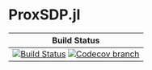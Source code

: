 # ProxSDP.jl

| **Build Status** |
|:-----------------:|
| [![Build Status][build-img]][build-url] [![Codecov branch][codecov-img]][codecov-url] |

[build-img]: https://travis-ci.org/mariohsouto/ProxSDP.jl.svg?branch=master
[build-url]: https://travis-ci.org/mariohsouto/ProxSDP.jl
[codecov-img]: http://codecov.io/github/mariohsouto/ProxSDP.jl/coverage.svg?branch=master
[codecov-url]: http://codecov.io/github/mariohsouto/ProxSDP.jl?branch=master

